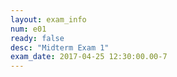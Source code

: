 ```yaml
---
layout: exam_info
num: e01
ready: false
desc: "Midterm Exam 1"
exam_date: 2017-04-25 12:30:00.00-7
---
```

